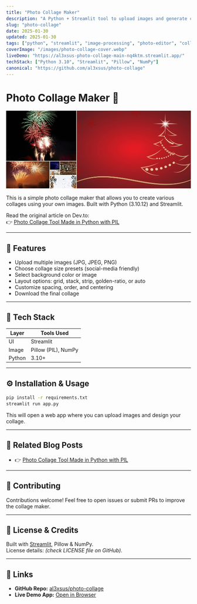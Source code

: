 ```yaml
---
title: "Photo Collage Maker"
description: "A Python + Streamlit tool to upload images and generate collages with custom layouts and spacing."
slug: "photo-collage"
date: 2025-01-30
updated: 2025-01-30
tags: ["python", "streamlit", "image-processing", "photo-editor", "collage", "pillow", "streamlit-app"]
coverImage: "/images/photo-collage-cover.webp"
liveDemo: "https://al3xsus-photo-collage-main-nq4ktm.streamlit.app/"
techStack: ["Python 3.10", "Streamlit", "Pillow", "NumPy"]
canonical: "https://github.com/al3xsus/photo-collage"
---
```


# Photo Collage Maker 📸
![Photo collage cover](./images/photo-collage-cover.webp "Photo collage cover")

This is a simple photo collage maker that allows you to create various collages using your own images. Built with Python (3.10.12) and Streamlit.

Read the original article on Dev.to:  
👉 [Photo Collage Tool Made in Python with PIL](https://dev.to/al3xsus/photo-collage-tool-made-in-python-with-pil-46cb)

---

## 🚀 Features

- Upload multiple images (JPG, JPEG, PNG)
- Choose collage size presets (social-media friendly)
- Select background color or image
- Layout options: grid, stack, strip, golden-ratio, or auto
- Customize spacing, order, and centering
- Download the final collage

---

## 🧰 Tech Stack

| Layer    | Tools Used                |
|----------|---------------------------|
| UI       | Streamlit                 |
| Image    | Pillow (PIL), NumPy       |
| Python   | 3.10+                     |

---

## ⚙️ Installation & Usage

```bash
pip install -r requirements.txt
streamlit run app.py
```

This will open a web app where you can upload images and design your collage.

---

## 🧩 Related Blog Posts

- 👉 [Photo Collage Tool Made in Python with PIL](https://dev.to/al3xsus/photo-collage-tool-made-in-python-with-pil-46cb)

---

## 🤝 Contributing

Contributions welcome! Feel free to open issues or submit PRs to improve the collage maker.

---

## 📜 License & Credits

Built with [Streamlit](https://streamlit.io), Pillow & NumPy.  
License details: _(check LICENSE file on GitHub)_.

---

## 🔗 Links

- **GitHub Repo:** [al3xsus/photo-collage](https://github.com/al3xsus/photo-collage)  
- **Live Demo App:** [Open in Browser](https://al3xsus-photo-collage-main-nq4ktm.streamlit.app/)
